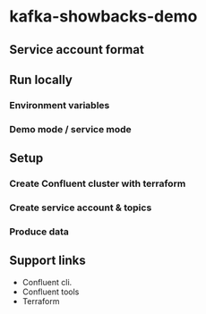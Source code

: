 # kafka-showbacks-demo

## Service account format

## Run locally

### Environment variables

### Demo mode / service mode

## Setup

### Create Confluent cluster with terraform

### Create service account & topics

### Produce data

## Support links

- Confluent cli.
- Confluent tools
- Terraform



